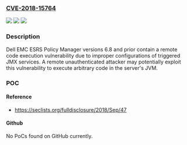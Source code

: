 ### [CVE-2018-15764](https://cve.mitre.org/cgi-bin/cvename.cgi?name=CVE-2018-15764)
![](https://img.shields.io/static/v1?label=Product&message=ESRS%20Policy%20Manager&color=blue)
![](https://img.shields.io/static/v1?label=Version&message=n%2Fa&color=blue)
![](https://img.shields.io/static/v1?label=Vulnerability&message=Remote%20code%20execution%20vulnerability%20&color=brighgreen)

### Description

Dell EMC ESRS Policy Manager versions 6.8 and prior contain a remote code execution vulnerability due to improper configurations of triggered JMX services. A remote unauthenticated attacker may potentially exploit this vulnerability to execute arbitrary code in the server's JVM.

### POC

#### Reference
- https://seclists.org/fulldisclosure/2018/Sep/47

#### Github
No PoCs found on GitHub currently.

